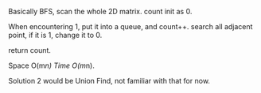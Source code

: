 
Basically BFS,  scan the whole 2D matrix.   count init as 0.

When encountering 1, put it into a queue, and count++.  search all adjacent point, if it is 1, change it to 0.  

return count.  

Space O(m*n) Time O(m*n).   

Solution 2 would be Union Find, not familiar with that for now.  

  

